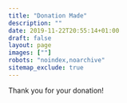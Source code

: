 ```yaml
---
title: "Donation Made"
description: ""
date: 2019-11-22T20:55:14+01:00
draft: false
layout: page
images: [""]
robots: "noindex,noarchive"
sitemap_exclude: true
---
```


Thank you for your donation!
